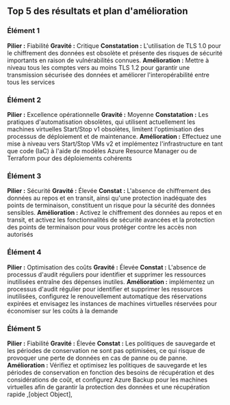 ## Top 5 des résultats et plan d'amélioration

### Élément 1
**Pilier :** Fiabilité
**Gravité :** Critique
**Constatation :** L'utilisation de TLS 1.0 pour le chiffrement des données est obsolète et présente des risques de sécurité importants en raison de vulnérabilités connues.
**Amélioration :** Mettre à niveau tous les comptes vers au moins TLS 1.2 pour garantir une transmission sécurisée des données et améliorer l'interopérabilité entre tous les services

### Élément 2
**Pilier :** Excellence opérationnelle
**Gravité :** Moyenne
**Constatation :** Les pratiques d'automatisation obsolètes, qui utilisent actuellement les machines virtuelles Start/Stop v1 obsolètes, limitent l'optimisation des processus de déploiement et de maintenance.
**Amélioration :** Effectuez une mise à niveau vers Start/Stop VMs v2 et implémentez l'infrastructure en tant que code (IaC) à l'aide de modèles Azure Resource Manager ou de Terraform pour des déploiements cohérents

### Élément 3
**Pilier :** Sécurité
**Gravité :** Élevée
**Constat :** L'absence de chiffrement des données au repos et en transit, ainsi qu'une protection inadéquate des points de terminaison, constituent un risque pour la sécurité des données sensibles.
**Amélioration :** Activez le chiffrement des données au repos et en transit, et activez les fonctionnalités de sécurité avancées et la protection des points de terminaison pour vous protéger contre les accès non autorisés

### Élément 4
**Pilier :** Optimisation des coûts
**Gravité :** Élevée
**Constat :** L'absence de processus d'audit réguliers pour identifier et supprimer les ressources inutilisées entraîne des dépenses inutiles.
**Amélioration :** implémentez un processus d'audit régulier pour identifier et supprimer les ressources inutilisées, configurez le renouvellement automatique des réservations expirées et envisagez les instances de machines virtuelles réservées pour économiser sur les coûts à la demande

### Élément 5
**Pilier :** Fiabilité
**Gravité :** Élevée
**Constat :** Les politiques de sauvegarde et les périodes de conservation ne sont pas optimisées, ce qui risque de provoquer une perte de données en cas de panne ou de panne.
**Amélioration :** Vérifiez et optimisez les politiques de sauvegarde et les périodes de conservation en fonction des besoins de récupération et des considérations de coût, et configurez Azure Backup pour les machines virtuelles afin de garantir la protection des données et une récupération rapide
,[object Object],